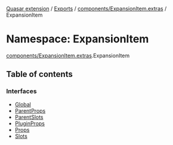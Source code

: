 [Quasar extension](../index.md) / [Exports](../modules.md) / [components/ExpansionItem.extras](components_ExpansionItem_extras.md) / ExpansionItem

# Namespace: ExpansionItem

[components/ExpansionItem.extras](components_ExpansionItem_extras.md).ExpansionItem

## Table of contents

### Interfaces

- [Global](../interfaces/components_ExpansionItem_extras.ExpansionItem.Global.md)
- [ParentProps](../interfaces/components_ExpansionItem_extras.ExpansionItem.ParentProps.md)
- [ParentSlots](../interfaces/components_ExpansionItem_extras.ExpansionItem.ParentSlots.md)
- [PluginProps](../interfaces/components_ExpansionItem_extras.ExpansionItem.PluginProps.md)
- [Props](../interfaces/components_ExpansionItem_extras.ExpansionItem.Props.md)
- [Slots](../interfaces/components_ExpansionItem_extras.ExpansionItem.Slots.md)
